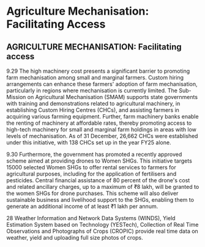 # Agriculture Mechanisation: Facilitating Access

## AGRICULTURE MECHANISATION: Facilitating access

9.29 The  high  machinery  cost  presents  a  significant  barrier  to  promoting  farm mechanisation among small and marginal farmers. Custom hiring arrangements can enhance these farmers' adoption of farm mechanisation, particularly in regions where mechanisation is currently limited. The Sub-Mission on Agricultural Mechanisation (SMAM)  supports  state  governments  with  training  and  demonstrations  related  to agricultural machinery, in establishing Custom Hiring Centres (CHCs), and assisting farmers  in  acquiring  various  farming  equipment.  Further,  farm  machinery  banks enable  the  renting  of  machinery  at  affordable  rates,  thereby  promoting  access  to high-tech machinery for small and marginal farm holdings in areas with low levels of mechanisation. As of 31 December, 26,662 CHCs were established under this initiative, with 138 CHCs set up in the year FY25 alone.

9.30 Furthermore, the government has promoted a recently approved scheme aimed at  providing drones to Women SHGs. This initiative targets 15000 selected Women SHGs to offer rental services to farmers for agricultural purposes, including for the application of fertilisers and pesticides. Central financial assistance of 80 percent of the drone's cost and related ancillary charges, up to a maximum of ₹8 lakh, will be granted to  the  women  SHGs  for  drone  purchases.  This  scheme  will  also  deliver  sustainable business and livelihood support to the SHGs, enabling them to generate an additional income of at least ₹1 lakh per annum.

28    Weather Information and Network Data Systems (WINDS), Yield Estimation System based on Technology (YESTech), Collection of Real Time Observations and Photographs of Crops (CROPIC) provide real time data on weather, yield and uploading full size photos of crops.